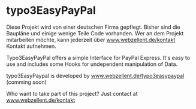typo3EasyPayPal
===============

Diese Projekt wird von einer deutschen Firma gepflegt. Bisher sind die Baupläne und einige wenige Teile Code vorhanden. Wer an dem Projekt mitarbeiten möchte, kann jederzeit über www.webzellent.de/kontakt Kontakt aufnehmen.


Typo3EasyPayPal offers a simple Interface for PayPal Express. It's easy to use and includes  some Hooks for undependent manipulation of Data.  


typo3EasyPaypal is developed by www.webzellent.de/typo3easypaypal (comming soon)

Who want to take part of this project? Just contact at www.webzellent.de/kontakt




